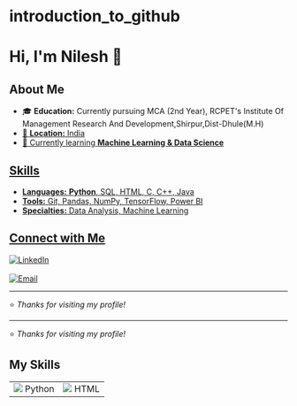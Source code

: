 # introduction_to_github

<h1>Hi, I'm Nilesh 👋</h1>

<h2>About Me</h2>
<ul>
  <li>🎓 <strong>Education:</strong> Currently pursuing MCA (2nd Year), RCPET's Institute Of Management Research And Development,Shirpur,Dist-Dhule(M.H)<a href="http://www.rcpimrd.ac.in/"></li>
  <li>📍 <strong>Location:</strong> India</li>
  <li>🌱 Currently learning <strong>Machine Learning & Data Science</strong></li>
</ul>

<h2>Skills</h2>
<ul>
  <li><strong>Languages:</strong> <strong>Python</strong>, SQL, HTML, C, C++, Java</li>
  <li><strong>Tools:</strong> Git, Pandas, NumPy, TensorFlow, Power BI</li>
  <li><strong>Specialties:</strong> Data Analysis, Machine Learning</li>
</ul>

<h2>Connect with Me</h2>
<p>
  <a href="https://linkedin.com/in/nilesh-kadam-61b857344">
    <img src="https://img.shields.io/badge/LinkedIn-blue" alt="LinkedIn">
  </a><br>
  <a href="[https://kaggle.com](https://www.kaggle.com/nilesh2042)">
    <img" alt="Kaggle">
  </a><br>
  <a href="1.mail to:nileshkadam2042@gmail.com", href="2.mail to:nk2713706@gmail.com">
    <img src="https://img.shields.io/badge/Email-contact-red" alt="Email">
  </a>
</p>

<hr>
<p>⭐ <em>Thanks for visiting my profile!</em></p>


---
⭐ *Thanks for visiting my profile!*

<h2>My Skills</h2>
<table>
  <tr>
    <td><img src="https://img.icons8.com/color/48/python.png"/> Python</td>
    <td><img src="https://img.icons8.com/color/48/html-5.png"/> HTML</td>
  </tr>
</table>
